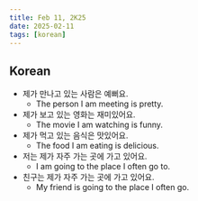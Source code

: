 ```yaml
---
title: Feb 11, 2K25
date: 2025-02-11
tags: [korean]
---
```


## Korean

- 제가 만나고 있는 사람은 예뻐요.
  - The person I am meeting is pretty.
- 제가 보고 있는 영화는 재미있어요.
  - The movie I am watching is funny.
- 제가 먹고 있는 음식은 맛있어요.
  - The food I am eating is delicious.
- 저는 제가 자주 가는 곳에 가고 있어요.
  - I am going to the place I often go to.
- 친구는 제가 자주 가는 곳에 가고 있어요.
  - My friend is going to the place I often go.